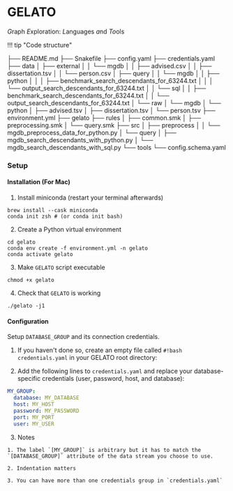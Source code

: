 # GELATO

*G*raph *E*xploration: *L*anguages *a*nd *To*ols

!!! tip "Code structure"

  ├── README.md
  ├── Snakefile
  ├── config.yaml
  ├── credentials.yaml
  ├── data
  │   ├── external
  │   │   └── mgdb
  │   │       ├── advised.csv
  │   │       ├── dissertation.tsv
  │   │       └── person.csv
  │   ├── query
  │   │   └── mgdb
  │   │       ├── python
  │   │       │   ├── benchmark_search_descendants_for_63244.txt
  │   │       │   └── output_search_descendants_for_63244.txt
  │   │       └── sql
  │   │           ├── benchmark_search_descendants_for_63244.txt
  │   │           └── output_search_descendants_for_63244.txt
  │   └── raw
  │       └── mgdb
  │           └── python
  │               ├── advised.tsv
  │               ├── dissertation.tsv
  │               └── person.tsv
  ├── environment.yml
  ├── gelato
  ├── rules
  │   ├── common.smk
  │   ├── preprocessing.smk
  │   └── query.smk
  ├── src
  │   ├── preprocess
  │   │   └── mgdb_preprocess_data_for_python.py
  │   └── query
  │       ├── mgdb_search_descendants_with_python.py
  │       └── mgdb_search_descendants_with_sql.py
  └── tools
      └── config.schema.yaml

### Setup 

#### Installation (For Mac)

1. Install miniconda (restart your terminal afterwards)
```
brew install --cask miniconda
conda init zsh # (or conda init bash)
```

2. Create a Python virtual environment
```
cd gelato
conda env create -f environment.yml -n gelato
conda activate gelato
```

3. Make `GELATO` script executable
```
chmod +x gelato
```

4. Check that `GELATO` is working
```
./gelato -j1
```

#### Configuration

Setup `DATABASE_GROUP` and its connection credentials.

  1. If you haven't done so, create an empty file called `#!bash credentials.yaml` in your GELATO root directory: 

  2. Add the following lines to `credentials.yaml` and replace your database-specific credentials (user, password, host, and database):

  ``` yaml
  MY_GROUP:
    database: MY_DATABASE
    host: MY_HOST
    password: MY_PASSWORD
    port: MY_PORT
    user: MY_USER
  ```

  3. Notes
  
    1. The label `[MY_GROUP]` is arbitrary but it has to match the `[DATABASE_GROUP]` attribute of the data stream you choose to use.

    2. Indentation matters

    3. You can have more than one credentials group in `credentials.yaml`
